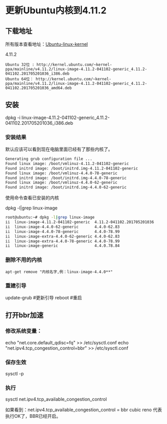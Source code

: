 # 更新Ubuntu内核到4.11.2

## 下载地址

所有版本查看地址：[Ubuntu-linux-kernel](http://kernel.ubuntu.com/~kernel-ppa/mainline/)

4.11.2

    Ubuntu 32位 : http://kernel.ubuntu.com/~kernel-ppa/mainline/v4.11.2/linux-image-4.11.2-041102-generic_4.11.2-041102.201705201036_i386.deb
    Ubuntu 64位： http://kernel.ubuntu.com/~kernel-ppa/mainline/v4.11.2/linux-image-4.11.2-041102-generic_4.11.2-041102.201705201036_amd64.deb

## 安装

 dpkg -i linux-image-4.11.2-041102-generic_4.11.2-041102.201705201036_i386.deb

### 安装结果

默认应该可以看到现在电脑里面已经有了那些内核了。

```bash
Generating grub configuration file ...
Found linux image: /boot/vmlinuz-4.11.2-041102-generic
Found initrd image: /boot/initrd.img-4.11.2-041102-generic
Found linux image: /boot/vmlinuz-4.4.0-78-generic
Found initrd image: /boot/initrd.img-4.4.0-78-generic
Found linux image: /boot/vmlinuz-4.4.0-62-generic
Found initrd image: /boot/initrd.img-4.4.0-62-generic
```

使用命令查看已安装的内核

dpkg -l|grep linux-image

```bash
root@ubuntu:~# dpkg -l|grep linux-image
ii  linux-image-4.11.2-041102-generic  4.11.2-041102.201705201036                 i386         Linux kernel image for version 4.11.2 on 32 bit x86 SMP
ii  linux-image-4.4.0-62-generic       4.4.0-62.83                                i386         Linux kernel image for version 4.4.0 on 32 bit x86 SMP
ii  linux-image-4.4.0-78-generic       4.4.0-78.99                                i386         Linux kernel image for version 4.4.0 on 32 bit x86 SMP
ii  linux-image-extra-4.4.0-62-generic 4.4.0-62.83                                i386         Linux kernel extra modules for version 4.4.0 on 32 bit x86 SMP
ii  linux-image-extra-4.4.0-78-generic 4.4.0-78.99                                i386         Linux kernel extra modules for version 4.4.0 on 32 bit x86 SMP
ii  linux-image-generic                4.4.0.78.84                                i386         Generic Linux kernel image
```

### 删除不用的内核

`apt-get remove "内核名字,例：linux-image-4.4.0**"`

### 重建引导

update-grub  #更新引导
reboot  #重启

## 打开bbr加速

### 修改系统变量：

echo "net.core.default_qdisc=fq" >> /etc/sysctl.conf
echo "net.ipv4.tcp_congestion_control=bbr" >> /etc/sysctl.conf

### 保存生效

sysctl -p

### 执行

sysctl net.ipv4.tcp_available_congestion_control

如果看到：net.ipv4.tcp_available_congestion_control = bbr cubic reno 代表执行OK了，BBR已经开启。